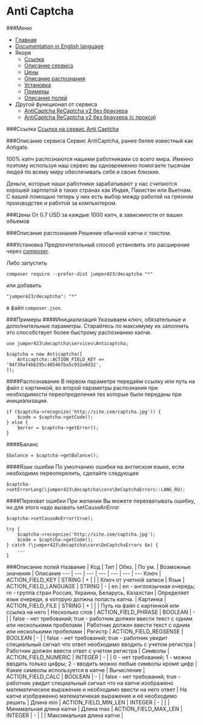 Anti Captcha
==============
###Меню
+ [Главная](../docs/README-ru.md)
+ [Documentation in English language](../docs/Anticaptcha-en.md)
+ Якоря
  + [Ссылка](#Ссылка)
  + [Описание сервиса](#Описание-сервиса)
  + [Цены](#Цены)
  + [Описание распознания](#Описание-распознания)
  + [Установка](#Установка)
  + [Примеры](#Примеры)
  + [Описание полей](#Описание-полей)
+ Другой функционал от сервиса
  + [AntiCaptcha ReCaptcha v2 без браузера](../docs/AnticaptchaReCaptchaProxeless-ru.md)
  + [AntiCaptcha ReCaptcha v2 без браузера (с прокси)](../docs/AnticaptchaReCaptcha-ru.md)


###Ссылка
[Ссылка на сервис Anti Captcha](http://infoblog1.ru/goto/anti-captcha)

###Описание сервиса
Сервис AntiCaptcha, ранее белее известный как Antigate.

100% капч распознаются нашими работниками со всего мира. Именно поэтому используя наш сервис вы одновременно помогаете тысячам людей по всему миру обеспечивать себя и своих близких.

Деньги, которые наши работники зарабатывают у нас считаются хорошей зарплатой в таких странах как Индия, Пакистан или Вьетнам. С вашей помощью теперь у них есть выбор между работой на грязном производстве и работой за компьютером.

###Цены
От 0.7 USD за каждые 1000 капч, в зависимости от ваших объемов

###Описание распознания
Решение обычной капчи с текстом.

###Установка
Предпочтительный способ установить это расширение через [composer](http://getcomposer.org/download/).

Либо запустить
```
composer require --prefer-dist jumper423/decaptcha "*"
```
или добавить
```
"jumper423/decaptcha": "*"
```
в файл `composer.json`.


###Примеры
####Инициализация
Указываем ключ, обязательные и дополнительные параметры. Старайтесь по максимуму их заполнить это способствует более быстрому распознанию капчи.
```
use jumper423\decaptcha\services\Anticaptcha;

$captcha = new Anticaptcha([
    Anticaptcha::ACTION_FIELD_KEY => '94f39af4bb295c40546fba5c932e0d32',
]);
```
####Распознавание
В первом параметре передаём ссылку или путь на файл с картинкой, во второй параметры распознания при необходимости переопределения тех которые были переданы при инициализации.
```
if ($captcha->recognize('http://site.com/captcha.jpg')) {
    $code = $captcha->getCode();
} else {
    $error = $captcha->getError();
}
```
####Баланс
```
$balance = $captcha->getBalance();
```
####Язык ошибки
По умолчанию ошибки на англиском языке, если необходимо переоперелить, сделайте следующее
```
$captcha->setErrorLang(\jumper423\decaptcha\core\DeCaptchaErrors::LANG_RU);
```
####Перехват ошибки
При желании Вы можете перехватывать ошибку, но для этого надо вызвать setCauseAnError
```
$captcha->setCauseAnError(true);

try {
    $captcha->recognize('http://site.com/captcha.jpg');
    $code = $captcha->getCode();
} catch (\jumper423\decaptcha\core\DeCaptchaErrors $e) {
    ...
}
```


###Описание полей
 Название | Код | Тип | Обяз. | По ум. | Возможные значения | Описание 
 --- | --- | --- | --- | --- | --- | --- 
 Ключ | ACTION_FIELD_KEY | STRING | + |  |  | Ключ от учетной записи |
 Язык | ACTION_FIELD_LANGUAGE | STRING | - | en | en - англоязычная очередь; rn - группа стран Россия, Украина, Беларусь, Казахстан | Определяет язык очереди, в которую должна попасть капча. |
 Картинка | ACTION_FIELD_FILE | STRING | + |  |  | Путь на файл с картинкой или ссылка на него |
 Несколько слов | ACTION_FIELD_PHRASE | BOOLEAN | - |  | false - нет требований; true - работник должен ввести текст с одним или несколькими пробелами | Работник должен ввести текст с одним или несколькими пробелами |
 Регистр | ACTION_FIELD_REGSENSE | BOOLEAN | - |  | false - нет требований; true - работник увидит специальный сигнал что ответ необходимо вводить с учетом регистра | Работник должен ввести ответ с учетом регистра |
 Символы | ACTION_FIELD_NUMERIC | INTEGER | - |  | 0 - нет требований; 1 - можно вводить только цифры; 2 - вводить можно любые символы кроме цифр | Какие символы используется в капче |
 Вычисление | ACTION_FIELD_CALC | BOOLEAN | - |  | false - нет требований; true - работник увидит специальный сигнал что на капче изображено математическое выражение и необходимо ввести на него ответ | На капче изображенно математичекая выражение и её необходимо решить |
 Длина min | ACTION_FIELD_MIN_LEN | INTEGER | - |  |  | Минимальная длина капчи |
 Длина max | ACTION_FIELD_MAX_LEN | INTEGER | - |  |  | Максимальная длина капчи |

